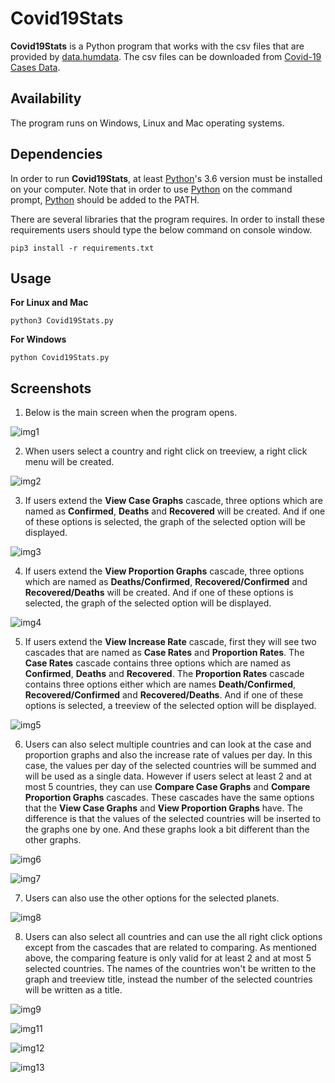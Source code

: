 # Covid19Stats

**Covid19Stats** is a Python program that works with the csv files that are provided by [data.humdata](https://data.humdata.org). The csv files can be downloaded from [Covid-19 Cases Data](https://github.com/CSSEGISandData/COVID-19).

## Availability
 
The program runs on Windows, Linux and Mac operating systems.

## Dependencies

In order to run **Covid19Stats**, at least [Python](https://www.python.org/)'s 3.6 version must be installed on your computer. Note that in order to use [Python](https://www.python.org/) on the command prompt, [Python](https://www.python.org/) should be added to the PATH.

There are several libraries that the program requires. In order to install these requirements users should type the below command on console window.

```
pip3 install -r requirements.txt
```

## Usage

**For Linux and Mac**

```
python3 Covid19Stats.py
```

**For Windows**
```
python Covid19Stats.py
```

## Screenshots

1. Below is the main screen when the program opens.

![img1](https://user-images.githubusercontent.com/29302909/79031212-e5983800-7ba5-11ea-8076-f92407430f6c.png)

2. When users select a country and right click on treeview, a right click menu will be created. 

![img2](https://user-images.githubusercontent.com/29302909/79031421-2e9cbc00-7ba7-11ea-806f-ef3500110653.png)

3. If users extend the **View Case Graphs** cascade, three options which are named as **Confirmed**, **Deaths** and **Recovered** will be created. And if one of these options is selected, the graph of the selected option will be displayed.

![img3](https://user-images.githubusercontent.com/29302909/78509888-19d0ba80-779a-11ea-8d75-edcdafa036d1.png)

4. If users extend the **View Proportion Graphs** cascade, three options which are named as **Deaths/Confirmed**, **Recovered/Confirmed** and **Recovered/Deaths** will be created. And if one of these options is selected, the graph of the selected option will be displayed.

![img4](https://user-images.githubusercontent.com/29302909/78509889-1ccbab00-779a-11ea-8b97-7843259880ff.png)

5. If users extend the **View Increase Rate** cascade, first they will see two cascades that are named as **Case Rates** and **Proportion Rates**. The **Case Rates** cascade contains three options which are named as **Confirmed**, **Deaths** and **Recovered**. The **Proportion Rates** cascade contains three options either which are names **Death/Confirmed**, **Recovered/Confirmed** and **Recovered/Deaths**. And if one of these options is selected, a treeview of the selected option will be displayed.

![img5](https://user-images.githubusercontent.com/29302909/78509893-1fc69b80-779a-11ea-9852-effecb211e92.png)

6. Users can also select multiple countries and can look at the case and proportion graphs and also the increase rate of values per day. In this case, the values per day of the selected countries will be summed and will be used as a single data. However if users select at least 2 and at most 5 countries, they can use **Compare Case Graphs** and **Compare Proportion Graphs** cascades. These cascades have the same options that the **View Case Graphs** and **View Proportion Graphs** have. The difference is that the values of the selected countries will be inserted to the graphs one by one. And these graphs look a bit different than the other graphs.

![img6](https://user-images.githubusercontent.com/29302909/79031419-2ba1cb80-7ba7-11ea-9ab4-8e0d0c522f56.png)

![img7](https://user-images.githubusercontent.com/29302909/78509904-2ead4e00-779a-11ea-834a-5d7e0ce99958.png)

7. Users can also use the other options for the selected planets.

![img8](https://user-images.githubusercontent.com/29302909/78509907-3240d500-779a-11ea-9ae1-5029f086ace6.png)

8. Users can also select all countries and can use the all right click options except from the cascades that are related to comparing. As mentioned above, the comparing feature is only valid for at least 2 and at most 5 selected countries. The names of the countries won't be written to the graph and treeview title, instead the number of the selected countries will be written as a title.

![img9](https://user-images.githubusercontent.com/29302909/79031213-e7fa9200-7ba5-11ea-9690-b72867c3103e.png)

![img11](https://user-images.githubusercontent.com/29302909/78509919-44227800-779a-11ea-95b8-fac42b7087e4.png)

![img12](https://user-images.githubusercontent.com/29302909/78509920-47b5ff00-779a-11ea-9234-1909aeca9566.png)

![img13](https://user-images.githubusercontent.com/29302909/78509923-4b498600-779a-11ea-9f9e-4b437fa97a98.png)
